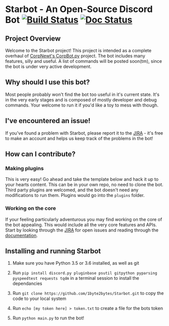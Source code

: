 # Starbot - An Open-Source Discord Bot [![Build Status](http://sydneyerickson.me:8080/job/Starbot/job/Starbot/badge/icon)](http://sydneyerickson.me:8080/job/Starbot/job/Starbot/) [![Doc Status](http://starbot.readthedocs.io/en/latest/?badge=latest)](http://starbot.readthedocs.io/en/latest/)

## Project Overview

Welcome to the Starbot project! This project is intended as a complete overhaul of [CorpNewt's CorpBot.py](https://github.com/corpnewt/CorpBot.py) project. The bot includes many features, silly and useful. A list of commands will be posted soon(tm), since the bot is under very active development.

## Why should I use this bot?

Most people probably won't find the bot too useful in it's current state. It's in the very early stages and is composed of mostly developer and debug commands. Your welcome to run it if you'd like a toy to mess with though.

## I've encountered an issue!

If you've found a problem with Starbot, please report it to the [JIRA](https://sydstudios.atlassian.net/projects/SB/issues/?filter=allopenissues) - it's free to make an account and helps us keep track of the problems in the bot!

## How can I contribute?

### Making plugins

This is very easy! Go ahead and take the template below and hack it up to your hearts content. This can be in your own repo, no need to clone the bot. Third party plugins are welcomed, and the bot doesn't need any modifications to run them. Plugins would go into the `plugins` folder.

### Working on the core

If your feeling particularly adventurous you may find working on the core of the bot appealing. This would include all the very core features and APIs. Start by looking through the [JIRA](https://sydstudios.atlassian.net/projects/SB/issues/?filter=allopenissues) for open issues and reading through the [documentation](https://sydstudios.atlassian.net/wiki/spaces/SB).

## Installing and running Starbot

1. Make sure you have Python 3.5 or 3.6 installed, as well as git

2. Run `pip install discord.py pluginbase psutil gitpython pyparsing pyspeedtest requests tqdm` in a terminal session to install the dependancies

3. Run `git clone https://github.com/1byte2bytes/Starbot.git` to copy the code to your local system

4. Run `echo [my token here] > token.txt` to create a file for the bots token

5. Run `python main.py` to run the bot!

